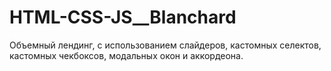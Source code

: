# HTML-CSS-JS__Blanchard

Объемный лендинг, с использованием слайдеров, кастомных селектов, кастомных чекбоксов, модальных окон и аккордеона.
